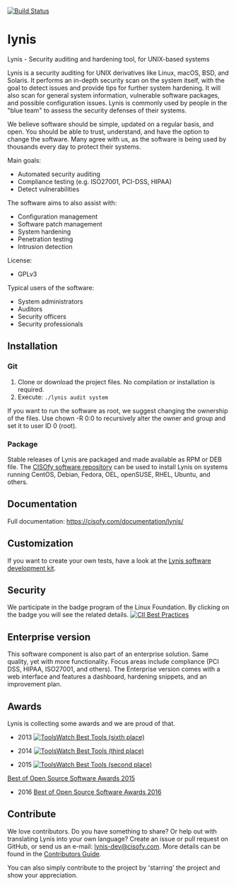 [![Build Status](https://travis-ci.org/CISOfy/lynis.svg?branch=master)](https://travis-ci.org/CISOfy/lynis)

lynis
=====

Lynis - Security auditing and hardening tool, for UNIX-based systems

Lynis is a security auditing for UNIX derivatives like Linux, macOS, BSD, and Solaris. It performs an in-depth security scan on the system itself, with the goal to detect issues and provide tips for further system hardening. It will also scan for general system information, vulnerable software packages, and possible configuration issues. Lynis is commonly used by people in the "blue team" to assess the security defenses of their systems.

We believe software should be simple, updated on a regular basis, and open. You should be able to trust, understand, and have the option to change the software. Many agree with us, as the software is being used by thousands every day to protect their systems.

Main goals:
- Automated security auditing
- Compliance testing (e.g. ISO27001, PCI-DSS, HIPAA)
- Detect vulnerabilities

The software aims to also assist with:
- Configuration management
- Software patch management
- System hardening
- Penetration testing
- Intrusion detection

License:
- GPLv3

Typical users of the software:
- System administrators
- Auditors
- Security officers
- Security professionals


## Installation

### Git

1. Clone or download the project files. No compilation or installation is required.
2. Execute: `./lynis audit system`

If you want to run the software as root, we suggest changing the ownership of the files. Use chown -R 0:0 to recursively alter the owner and group and set it to user ID 0 (root).

### Package

Stable releases of Lynis are packaged and made available as RPM or DEB file. The [CISOfy software repository](https://packages.cisofy.com) can be used to install Lynis on systems running CentOS, Debian, Fedora, OEL, openSUSE, RHEL, Ubuntu, and others.

## Documentation
Full documentation: https://cisofy.com/documentation/lynis/

## Customization
If you want to create your own tests, have a look at the [Lynis software development kit](https://github.com/CISOfy/lynis-sdk).

## Security
We participate in the badge program of the Linux Foundation. By clicking on the badge you will see the related details.
[![CII Best Practices](https://bestpractices.coreinfrastructure.org/projects/96/badge)](https://bestpractices.coreinfrastructure.org/projects/96)

## Enterprise version
This software component is also part of an enterprise solution. Same quality, yet with more functionality. Focus areas include compliance (PCI DSS, HIPAA, ISO27001, and others). The Enterprise version comes with a web interface and features a dashboard, hardening snippets, and an improvement plan.

## Awards
Lynis is collecting some awards and we are proud of that.

* 2013
[![ToolsWatch Best Tools (sixth place)](https://www.toolswatch.org/badges/toptools/2013.svg)](https://www.toolswatch.org/2013/12/2013-top-security-tools-as-voted-by-toolswatch-org-readers/)

* 2014
[![ToolsWatch Best Tools (third place)](https://www.toolswatch.org/badges/toptools/2014.svg)](https://www.toolswatch.org/2015/01/2014-top-security-tools-as-voted-by-toolswatch-org-readers/)

* 2015
[![ToolsWatch Best Tools (second place)](https://www.toolswatch.org/badges/toptools/2015.svg)](https://www.toolswatch.org/2016/02/2015-top-security-tools-as-voted-by-toolswatch-org-readers/)

[Best of Open Source Software Awards 2015](http://www.idgenterprise.com/news/press-release/infoworld-announces-the-2015-best-of-open-source-software-awards/)

* 2016
[Best of Open Source Software Awards 2016](http://www.infoworld.com/article/3121251/open-source-tools/bossie-awards-2016-the-best-open-source-networking-and-security-software.html#slide13)

## Contribute
We love contributors. Do you have something to share? Or help out with translating Lynis into your own language? Create an issue or pull request on GitHub, or send us an e-mail: lynis-dev@cisofy.com.
More details can be found in the [Contributors Guide](https://github.com/CISOfy/lynis/blob/master/CONTRIBUTIONS.md).

You can also simply contribute to the project by 'starring' the project and show your appreciation.



